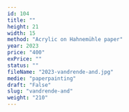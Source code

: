 ```yaml
---
id: 104
title: ""
height: 21
width: 15
method: "Acrylic on Hahnemühle paper"
year: 2023
price: "400"
exPrice: ""
status: ""
fileName: "2023-vandrende-and.jpg"
medie: "paperpainting"
draft: "False"
slug: "vandrende-and"
weight: "210"
---
```

